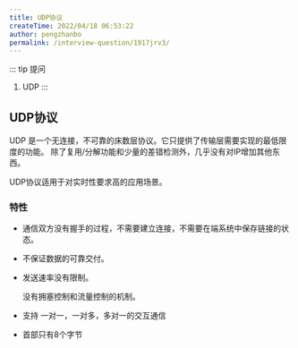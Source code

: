 ```yaml
---
title: UDP协议
createTime: 2022/04/18 06:53:22
author: pengzhanbo
permalink: /interview-question/1917jrv3/
---
```


::: tip 提问 
1. UDP
:::

## UDP协议

UDP 是一个无连接，不可靠的床数层协议。它只提供了传输层需要实现的最低限度的功能。
除了复用/分解功能和少量的差错检测外，几乎没有对IP增加其他东西。

UDP协议适用于对实时性要求高的应用场景。

### 特性

- 通信双方没有握手的过程，不需要建立连接，不需要在端系统中保存链接的状态。
- 不保证数据的可靠交付。
- 发送速率没有限制。
  
  没有拥塞控制和流量控制的机制。
- 支持 一对一，一对多，多对一的交互通信
- 首部只有8个字节

